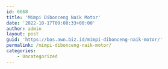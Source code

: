 ```yaml
---
id: 6668
title: 'Mimpi Dibonceng Naik Motor'
date: '2022-10-17T09:08:33+00:00'
author: admin
layout: post
guid: 'https://bos.awn.biz.id/mimpi-dibonceng-naik-motor/'
permalink: /mimpi-dibonceng-naik-motor/
categories:
    - Uncategorized
---
```


